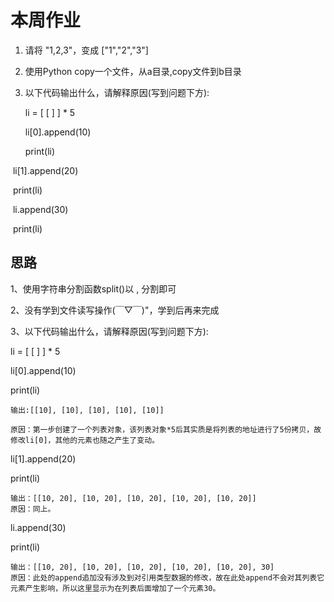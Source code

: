 # 本周作业

1. 请将 "1,2,3"，变成 ["1","2","3"]
2. 使用Python copy一个文件，从a目录,copy文件到b目录
3. 以下代码输出什么，请解释原因(写到问题下方):

   li = [ [ ] ] * 5

   li[0].append(10)

   print(li)



​       li[1].append(20)

​       print(li)



​      li.append(30)

​      print(li) 



## 思路

1、使用字符串分割函数split()以 , 分割即可

2、没有学到文件读写操作(￣▽￣)"，学到后再来完成

3、以下代码输出什么，请解释原因(写到问题下方):

li = [ [ ] ] * 5

li[0].append(10)

print(li)

```
输出:[[10], [10], [10], [10], [10]]

原因：第一步创建了一个列表对象，该列表对象*5后其实质是将列表的地址进行了5份拷贝，故修改li[0]，其他的元素也随之产生了变动。
```

li[1].append(20)

print(li)

```
输出：[[10, 20], [10, 20], [10, 20], [10, 20], [10, 20]]
原因：同上。
```

li.append(30)

print(li) 

```
输出：[[10, 20], [10, 20], [10, 20], [10, 20], [10, 20], 30]
原因：此处的append追加没有涉及到对引用类型数据的修改，故在此处append不会对其列表它元素产生影响，所以这里显示为在列表后面增加了一个元素30。
```




